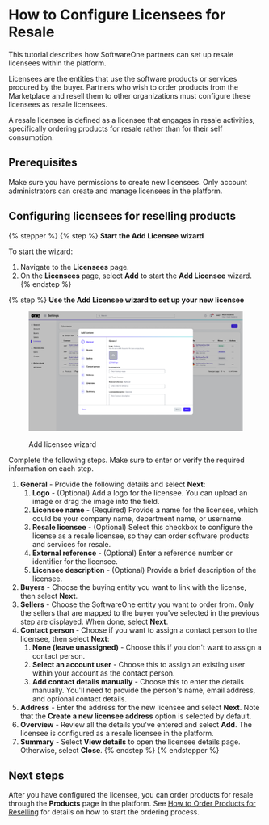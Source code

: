 # How to Configure Licensees for Resale

This tutorial describes how SoftwareOne partners can set up resale licensees within the platform.

Licensees are the entities that use the software products or services procured by the buyer. Partners who wish to order products from the Marketplace and resell them to other organizations must configure these licensees as resale licensees.&#x20;

A resale licensee is defined as a licensee that engages in resale activities, specifically ordering products for resale rather than for their self consumption.

## Prerequisites

Make sure you have permissions to create new licensees. Only account administrators can create and manage licensees in the platform.

## Configuring licensees for reselling products

{% stepper %}
{% step %}
**Start the Add Licensee** **wizard**

To start the wizard:

1. Navigate to the **Licensees** page.&#x20;
2. On the **Licensees** page, select **Add** to start the **Add Licensee** wizard.
{% endstep %}

{% step %}
**Use the Add Licensee wizard to set up your new licensee**

<figure><img src="../../../.gitbook/assets/add_licensee_wizard.png" alt=""><figcaption><p>Add licensee wizard</p></figcaption></figure>

Complete the following steps. Make sure to enter or verify the required information on each step.

1. **General** - Provide the following details and select **Next**:&#x20;
   1. **Logo** - (Optional) Add a logo for the licensee. You can upload an image or drag the image into the field.
   2. **Licensee name** - (Required) Provide a name for the licensee, which could be your company name, department name, or username.&#x20;
   3. **Resale licensee** - (Optional) Select this checkbox to configure the license as a resale licensee, so they can order software products and services for resale.&#x20;
   4. **External reference** - (Optional) Enter a reference number or identifier for the licensee.
   5. **Licensee description** - (Optional) Provide a brief description of the licensee.
2. **Buyers** - Choose the buying entity you want to link with the license, then select **Next**.&#x20;
3. **Sellers** - Choose the SoftwareOne entity you want to order from. Only the sellers that are mapped to the buyer you've selected in the previous step are displayed. When done, select **Next**.
4. **Contact person** - Choose if you want to assign a contact person to the licensee, then select **Next**:
   1. **None (leave unassigned)** - Choose this if you don't want to assign a contact person.
   2. **Select an account user** - Choose this to assign an existing user within your account as the contact person.
   3. **Add contact details manually** - Choose this to enter the details manually. You'll need to provide the person's name, email address, and optional contact details.
5. **Address** - Enter the address for the new licensee and select **Next**. Note that the **Create a new licensee address** option is selected by default.&#x20;
6. **Overview** - Review all the details you've entered and select **Add**. The licensee is configured as a resale licensee in the platform.
7. **Summary** - Select **View details** to open the licensee details page. Otherwise, select **Close**.&#x20;
{% endstep %}
{% endstepper %}

## Next steps <a href="#reseller-discounts" id="reseller-discounts"></a>

After you have configured the licensee, you can order products for resale through the **Products** page in the platform. See [How to Order Products for Reselling](how-to-order-products-for-resale.md) for details on how to start the ordering process.

